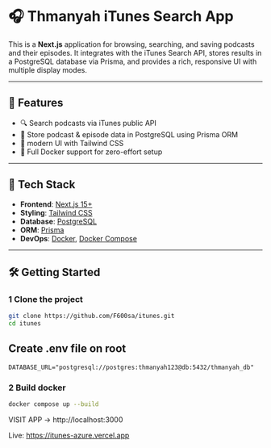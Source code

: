 # 🎧 Thmanyah iTunes Search App

This is a **Next.js** application for browsing, searching, and saving podcasts and their episodes. It integrates with the iTunes Search API, stores results in a PostgreSQL database via Prisma, and provides a rich, responsive UI with multiple display modes.

---

## 🚀 Features

- 🔍 Search podcasts via iTunes public API
- 💾 Store podcast & episode data in PostgreSQL using Prisma ORM
- 🎨 modern UI with Tailwind CSS
- 🐳 Full Docker support for zero-effort setup

---

## 🧰 Tech Stack

- **Frontend**: [Next.js 15+](https://nextjs.org/)
- **Styling**: [Tailwind CSS](https://tailwindcss.com/)
- **Database**: [PostgreSQL](https://www.postgresql.org/)
- **ORM**: [Prisma](https://www.prisma.io/)
- **DevOps**: [Docker](https://www.docker.com/), [Docker Compose](https://docs.docker.com/compose/)

---

## 🛠️ Getting Started

### 1 Clone the project

```bash
git clone https://github.com/F600sa/itunes.git
cd itunes
```

## Create .env file on root

```
DATABASE_URL="postgresql://postgres:thmanyah123@db:5432/thmanyah_db"
```

### 2 Build docker

```bash
docker compose up --build
```

VISIT APP -> http://localhost:3000

Live: https://itunes-azure.vercel.app
